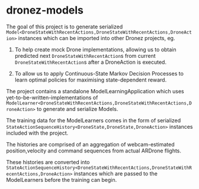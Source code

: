 # dronez-models

The goal of this project is to generate serialized ```Model<DroneStateWithRecentActions,DroneStateWithRecentActions,DroneAction>``` instances which can be imported into other Dronez projects, eg.

1)  To help create mock Drone implementations, allowing us to obtain predicted next ```DroneStateWithRecentAction```s from current ```DroneStateWithRecentAction```s after a DroneAction is executed.

2)  To allow us to apply Continuous-State Markov Decision Processes to learn optimal policies for maximising state-dependent reward.

The project contains a standalone ModelLearningApplication which uses yet-to-be-written-implementations of ```ModelLearner<DroneStateWithRecentActions,DroneStateWithRecentActions,DroneAction>``` to generate and serialize Models.

The training data for the ModelLearners comes in the form of serialized ```StateActionSequenceHistory<DroneState,DroneState,DroneAction>``` instances included with the project.  

The histories are comprised of an aggregation of webcam-estimated position,velocity and command sequences from actual ARDrone flights.

These histories are converted into ```StateActionSequenceHistory<DroneStateWithRecentActions,DroneStateWithRecentActions,DroneAction>``` instances which are passed to the ModelLearners before the training can begin.
